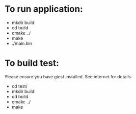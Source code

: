 # To run application:

- mkdir build
- cd build
- cmake ../
- make
- ./main.bin

# To build test:
Please ensure you have gtest installed. See internet for details

- cd test/
- mkdir build
- cd build
- cmake ../
- make
